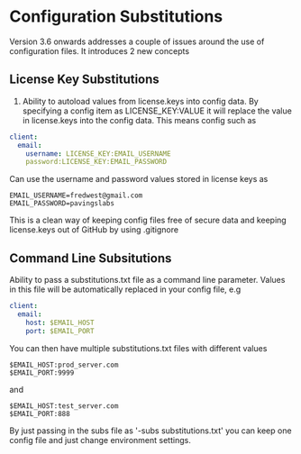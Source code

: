 # Configuration Substitutions

Version 3.6 onwards addresses a couple of issues around the use of configuration files. It introduces 2 new concepts

## License Key Substitutions
1) Ability to autoload values from license.keys into config data. By specifying a config item as LICENSE_KEY:VALUE it will replace the value in license.keys into the config data. This means config such as
```yaml
client:
  email:
    username: LICENSE_KEY:EMAIL_USERNAME
    password:LICENSE_KEY:EMAIL_PASSWORD
```
Can use the username and password values stored in license keys as
```text
EMAIL_USERNAME=fredwest@gmail.com
EMAIL_PASSWORD=pavingslabs
```
This is a clean way of keeping config files free of secure data and keeping license.keys out of GitHub by using .gitignore

## Command Line Subsitutions
Ability to pass a substitutions.txt file as a command line parameter. Values in this file will be automatically replaced in your config file, e.g
```yaml
client:
  email:
    host: $EMAIL_HOST
    port: $EMAIL_PORT
```

You can then have multiple substitutions.txt files with different values
```text
$EMAIL_HOST:prod_server.com
$EMAIL_PORT:9999
```

and 
```text
$EMAIL_HOST:test_server.com
$EMAIL_PORT:888
```
By just passing in the subs file as '-subs substitutions.txt' you can keep one config file and just change environment settings.
